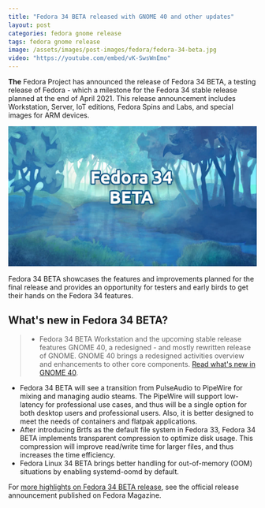 ```yaml
---
title: "Fedora 34 BETA released with GNOME 40 and other updates"
layout: post
categories: fedora gnome release
tags: fedora gnome release
image: /assets/images/post-images/fedora/fedora-34-beta.jpg
video: "https://youtube.com/embed/vK-SwsWnEmo"
---
```


**The** Fedora Project has announced the release of Fedora 34 BETA, a testing release of Fedora - which a milestone for the Fedora 34 stable release planned at the end of April 2021. This release announcement includes Workstation, Server, IoT editions, Fedora Spins and Labs, and special images for ARM devices.

![Fedora 34 BETA preview](/assets/images/post-images/fedora/fedora-34-beta.jpg)

Fedora 34 BETA showcases the features and improvements planned for the final release and provides an opportunity for testers and early birds to get their hands on the Fedora 34 features.

## What's new in Fedora 34 BETA?
> - Fedora 34 BETA Workstation and the upcoming stable release features GNOME 40, a redesigned - and mostly rewritten release of GNOME. GNOME 40 brings a redesigned activities overview and enhancements to other core components. [Read what's new in GNOME 40](https://www.opensourcefeed.org/gnome-40-release/).
- Fedora 34 BETA will see a transition from PulseAudio to PipeWire for mixing and managing audio steams. The PipeWire will support low-latency for professional use cases, and thus will be a single option for both desktop users and professional users. Also, it is better designed to meet the needs of containers and flatpak applications.
- After introducing Brtfs as the default file system in Fedora 33, Fedora 34 BETA implements transparent compression to optimize disk usage. This compression will improve read/write time for larger files, and thus increases the time efficiency.
- Fedora Linux 34 BETA brings better handling for out-of-memory (OOM) situations by enabling systemd-oomd by default. 

For [more highlights on Fedora 34 BETA release](https://fedoramagazine.org/announcing-fedora-34-beta/), see the official release announcement published on Fedora Magazine.